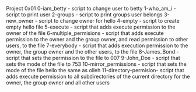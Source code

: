 Project 0x01
0-iam_betty           - script to change user to betty
1-who_am_i            - script to print user
2-groups              - script to print groups user belongs
3-new_owner           - script to change owner for hello
4-empty	              - script to create empty hello file
5-execute             - script that adds execute permission to the owner of the file
6-multiple_permisions - script that adds execute permission to the owner and the group owner, and read permission to other users, to the file 
7-everybody           - script that adds execution permission to the owner, the group owner and the other users, to the file
8-James_Bond          - script that sets the permission to the file to 007
9-John_Doe            - script that sets the mode of the file to 753
10-mirror_permissions - script that sets the mode of the file hello the same as olleh
11-directory-permision- script that adds execute permission to all subdirectories of the current directory for the owner, the group owner and all other users
